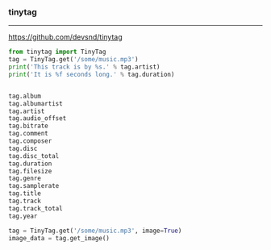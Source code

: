 ### tinytag
---
https://github.com/devsnd/tinytag

```py
from tinytag import TinyTag
tag = TinyTag.get('/some/music.mp3')
print('This track is by %s.' % tag.artist)
print('It is %f seconds long.' % tag.duration)


tag.album
tag.albumartist
tag.artist
tag.audio_offset
tag.bitrate
tag.comment
tag.composer
tag.disc
tag.disc_total
tag.duration
tag.filesize
tag.genre
tag.samplerate
tag.title
tag.track
tag.track_total
tag.year

tag = TinyTag.get('/some/music.mp3', image=True)
image_data = tag.get_image()


```

```
```

```
```


